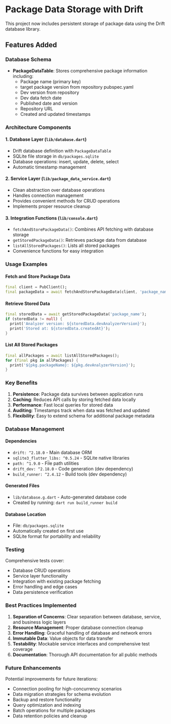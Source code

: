 # Package Data Storage with Drift

This project now includes persistent storage of package data using the Drift database library.

## Features Added

### Database Schema
- **PackageDataTable**: Stores comprehensive package information including:
  - Package name (primary key)
  - target package version from repository pubspec.yaml
  - Dev version from repository
  - Dev data fetch date
  - Published date and version
  - Repository URL
  - Created and updated timestamps

### Architecture Components

#### 1. Database Layer (`lib/database.dart`)
- Drift database definition with `PackageDataTable`
- SQLite file storage in `db/packages.sqlite`
- Database operations: insert, update, delete, select
- Automatic timestamp management

#### 2. Service Layer (`lib/package_data_service.dart`)
- Clean abstraction over database operations
- Handles connection management
- Provides convenient methods for CRUD operations
- Implements proper resource cleanup

#### 3. Integration Functions (`lib/console.dart`)
- `fetchAndStorePackageData()`: Combines API fetching with database storage
- `getStoredPackageData()`: Retrieves package data from database
- `listAllStoredPackages()`: Lists all stored packages
- Convenience functions for easy integration

### Usage Examples

#### Fetch and Store Package Data
```dart
final client = PubClient();
final packageData = await fetchAndStorePackageData(client, 'package_name');
```

#### Retrieve Stored Data
```dart
final storedData = await getStoredPackageData('package_name');
if (storedData != null) {
  print('Analyzer version: ${storedData.devAnalyzerVersion}');
  print('Stored at: ${storedData.createdAt}');
}
```

#### List All Stored Packages
```dart
final allPackages = await listAllStoredPackages();
for (final pkg in allPackages) {
  print('${pkg.packageName}: ${pkg.devAnalyzerVersion}');
}
```

### Key Benefits

1. **Persistence**: Package data survives between application runs
2. **Caching**: Reduces API calls by storing fetched data locally
3. **Performance**: Fast local queries for stored data
4. **Auditing**: Timestamps track when data was fetched and updated
5. **Flexibility**: Easy to extend schema for additional package metadata

### Database Management

#### Dependencies
- `drift: ^2.18.0` - Main database ORM
- `sqlite3_flutter_libs: ^0.5.24` - SQLite native libraries
- `path: ^1.9.0` - File path utilities
- `drift_dev: ^2.18.0` - Code generation (dev dependency)
- `build_runner: ^2.4.12` - Build tools (dev dependency)

#### Generated Files
- `lib/database.g.dart` - Auto-generated database code
- Created by running: `dart run build_runner build`

#### Database Location
- File: `db/packages.sqlite`
- Automatically created on first use
- SQLite format for portability and reliability

### Testing

Comprehensive tests cover:
- Database CRUD operations
- Service layer functionality
- Integration with existing package fetching
- Error handling and edge cases
- Data persistence verification

### Best Practices Implemented

1. **Separation of Concerns**: Clear separation between database, service, and business logic layers
2. **Resource Management**: Proper database connection cleanup
3. **Error Handling**: Graceful handling of database and network errors
4. **Immutable Data**: Value objects for data transfer
5. **Testability**: Mockable service interfaces and comprehensive test coverage
6. **Documentation**: Thorough API documentation for all public methods

### Future Enhancements

Potential improvements for future iterations:
- Connection pooling for high-concurrency scenarios
- Data migration strategies for schema evolution
- Backup and restore functionality
- Query optimization and indexing
- Batch operations for multiple packages
- Data retention policies and cleanup
